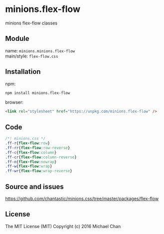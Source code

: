 # minions.flex-flow
minions flex-flow classes

## Module
name: `minions.minions.flex-flow`  
main/style: `flex-flow.css`  

## Installation
npm:
```bash
npm install minions.flex-flow
```

browser:
```html
<link rel="stylesheet" href="https://unpkg.com/minions.flex-flow" />
```

## Code
```css
/*! minions.css */
.ff-r{flex-flow:row}
.ff-rr{flex-flow:row-reverse}
.ff-c{flex-flow:column}
.ff-cr{flex-flow:column-reverse}
.ff-n{flex-flow:nowrap}
.ff-w{flex-flow:wrap}
.ff-wr{flex-flow:wrap-reverse}

```

## Source and issues

https://github.com/chantastic/minions.css/tree/master/packages/flex-flow

## License

The MIT License (MIT)
Copyright (c) 2016 Michael Chan